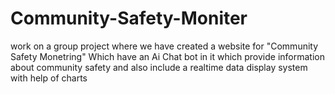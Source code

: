 # Community-Safety-Moniter

work on a group project where we have created a website for "Community Safety Monetring" Which have an Ai Chat bot in it which provide information about community safety and also include a realtime data display system with help of charts

